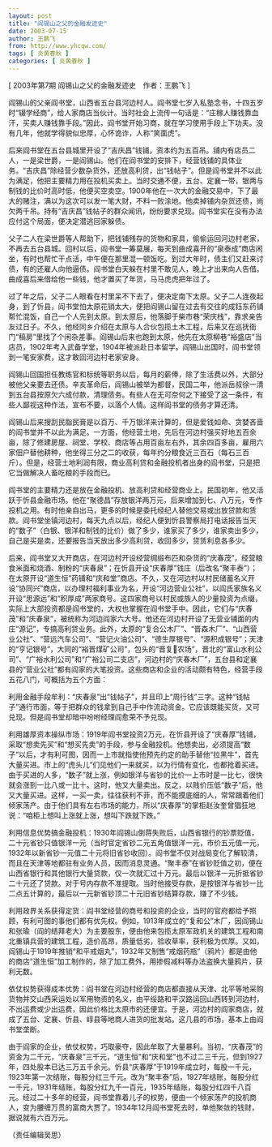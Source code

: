 ```yaml
---
layout: post
title: "阎锡山之父的金融发迹史"
date: 2003-07-15
author: 王鹏飞
from: http://www.yhcqw.com/
tags: [ 炎黄春秋 ]
categories: [ 炎黄春秋 ]
---
```



[ 2003年第7期 阎锡山之父的金融发迹史　作者：王鹏飞 ]


阎锡山的父亲阎书堂，山西省五台县河边村人。阎书堂七岁入私塾念书，十四五岁时“辍学经商”，给人家商店当伙计。当时社会上流传一句话是：“庄稼人赚钱靠血汗，买卖人赚钱靠手段。”因此，阎书堂开始习商，就在学习使用手段上下功夫。没有几年，他就学得貌似忠厚，心怀诡诈，人称“笑面虎”。


后来阎书堂在五台县城里开设了“吉庆昌”钱铺，资本约为五百吊。铺内有店员二人，一是梁世爵，一是阎锡山。他们在阎书堂的安排下，经营钱铺的具体业务。“吉庆昌”除经营少数杂货外，还放高利贷，出“钱帖子”。但是阎书堂并不以此为满足，他把主要精力用在投机买卖上。当时交通不便，五台、定襄一带，银两与制钱的比价时高时低，他便买空卖空。1900年他在一次大的金融交易中，下了最大的赌注，满以为这次可以发一笔大财，不料一败涂地。他卖掉铺内杂货还债，尚欠两千吊。持有“吉庆昌”钱帖子的群众闻讯，纷纷要求兑现。阎书堂实在没有办法应付这个局面，便决定潜逃回家躲债。


父子二人在梁世爵等人帮助下，把钱铺残存的货物和家具，偷偷运回河边村老家，不再去五台县城。回村以后，阎书堂一筹莫展，每天到曲成喜开的“泉泰成”商店闲坐，有时也帮忙干点活，中午便在那里混一顿饭吃。到过大年时，债主们又赶来讨债，有的还雇人向他逼债。阎书堂白天躲在村里不敢见人，晚上才出来向人告借。曲成喜后来借给他一些钱，他才置买了年货，马马虎虎把年过了。


过了年之后，父子二人眼看在村里呆不下去了，便决定南下太原。父子二人连夜起身，到了忻县，阎书堂怕太原花销太大，便把阎锡山留在过去有交往的成钰东药铺帮忙混饭，自己一个人先到太原。到太原后，他落脚于柴市巷“荣庆栈”，靠求亲告友过日子。不久，他经同乡介绍在太原与人合伙包揽土木工程，后来又在巡抚衙门“稿房”里找了个闲杂差事。阎锡山后来也跑到太原，他先在太原柳巷“裕盛店”当店员，1902年考入武备学堂，1904年被派赴日本留学。阎锡山出国时，阎书堂领到一笔安家费，这才敢回河边村老家安身。


阎锡山回国担任教练官和标统等职务以后，每月的薪俸，除了生活费以外，大部分被他父亲要去还债。辛亥革命后，阎锡山被举为都督，民国二年，他派岳叔徐一清到五台县按原欠六成付款，清理债务。有些人在无可奈何之下接受了这一条件，有些人鄙视这种作法，宣布不要，以落个人情。这样阎书堂的债务才算还清。


阎锡山后来搜刮民脂民膏是以百万、千万银洋来计算的，但是爱钱如命、贪婪吝啬的阎书堂并不以此为满足。一方面，他经营土地，先后在河边村强买好地五百余亩，除了修建房屋、祠堂、学校、商店等占用百亩左右外，其余四百多亩，雇用六家佃户替他耕种，他坐得三分之二的收获，每年约分粮食近三百石（每石三百斤）。但是，经营土地利润有限，商业高利贷和金融投机者出身的阎书堂，只是把它当做解决人畜吃粮的手段而已。


阎书堂的主要精力还是放在金融投机、放高利贷和经营商业上。民国初年，他又活跃于忻县金融市场。他在“聚德昌”存放银洋两万元，后来增加到七、八万元，专作投机之用。有时他亲自出马，更多的时候是委托经纪人替他交易或出放贷款和赁款。阎书堂坐镇河边村，每天九点以后，经纪人便到忻县警察局打电话报告当天的“数子”（白银、银洋和制钱的比价）做了多少，谁家买了多少，谁家卖出多少，自己是买是卖，还要报告当天放出多少高利贷，收回多少，贷赁利息各多少。


后来，阎书堂又大开商店，在河边村开设经营绸缎布匹和杂货的“庆春茂”，经营粮食米面和烧酒、制粉的“庆春泉”；在忻县开设“庆春厚”钱庄（后改名“聚丰泰”）；在太原开设“道生恒”药铺和“庆和堂”商店。不久，又在河边村以村民储蓄名义开设“协同兴”商店，以办理村福利事业为名，开设“河边营业公社”，以阎氏家族名义开设“思源远”和“积厚成”两家商号。这四家商号以村民或族人的少量投资为点缀，实际上大部投资都是阎书堂的，大权也掌握在阎书堂手中。因此，它们与“庆春茂”和“庆春泉”，被统称为河边阎家六大号。他还在河边村开设了无营业铺面的内庄“源记”，专搞高利贷业务。此外，太原的“复合公木厂”、“晋森木厂”、“山西营业公社”、“营远汽车公司”、“营记火油公司”、“德生厚银号”、“源积成银号”；天津的“亨记银号”，大同的“裕晋煤矿公司”，包头的“晋复农场”，晋北的“富山水利公司”、“广裕水利公司”和“广裕公司二支店”，河边村的“庆春木厂”，五台县和定襄县的“营业公社”都有阎家的大笔投资。这些商店和企业的活动颇有特色，经营手段五花八门，可概括为五个方面：


利用金融手段牟利：“庆春泉”出“钱帖子”，并且印上“周行钱”三字。这种“钱帖子”通行市面，等于把群众的钱拿到自己手中作流动资金。它应该既能买货，又可兑现。但是阎书堂却暗中吩咐经理阎愈荣不予兑现。


利用雄厚资本操纵市场：1919年阎书堂投资2万元，在忻县开设了“庆春厚”钱铺，采取“想卖先买”和“想买先卖”的手段，参与金融投机。他想卖出，必须提高“数子”以后，才有利可图，因而一上市就指使他预先约定的助手替他“拉黑牛”，首先大量买进。市上的“虎头儿”们见他们一来就买，以为行情有变化，也都抢着买进。由于买进的人多，“数子”就上涨，例如银洋与省钞的比价一上市时是一比七，很快就会涨到一比八或一比十。这时，他又大量卖出。反之，以贱价压低“数子”后，他又大量买进。这样，一买一卖，往往获利不菲，而不能摸底细的人，常常跟着他们倾家荡产。由于他们具有左右市场的能力，所以“庆春厚”的掌柜赵汝奎曾猖狂地说：“咱柜上想叫上涨就上涨，想叫下跌就下跌。”


利用信息优势搞金融投机：1930年阎锡山倒蒋失败后，山西省银行的钞票贬值，二十元省钞只值银洋一元（当时官定省钞二元五角值银洋一元，市价五元值一元，1932年以新省钞一元值二十元将旧省钞收回）。阎书堂不仅对战局变化了解较清，而且在天津等地都驻有业务人员，因而消息灵通。“聚丰泰”在省钞贬值之初，便在山西省银行和其他银行大量贷款，仅一次就汇过十万元。最后以银洋一元折抵省钞二十元还了贷款。对于号内存款不准提取。当时他接受存款，是按银洋与省钞一比二点五计算的，最后以一元新省钞顶二十元旧省钞结算存款，赚了不少钱。


利用政界关系获得定货：阎书堂经营的商号和投资的企业，当时的官府都给予照顾，有利可图的事他们都有优先权。例如，1913年成立的“复和公”木厂，因阎锡山和张瑜（阎的结拜老大）为主要股东，便由他来包揽太原军政机关的建筑工程和南北重镇兵营的建筑工程，造价高昂，质量低劣，验收草率，获利极为优厚。又如，阎锡山于1919年推销“和平戒烟丸”，1932年又制售“戒烟药瓶”（鸦片）都是由他的商店“道生恒”加工制作的，除了加工费外，用掺假减料等办法盗换大量鸦片，获利无数。


依仗权势获得成本优势：阎书堂在河边村经营的商店都直接从天津、北平等地采购货物并交山西采运处以军用物资的名义，由平绥路和平汉路运回山西转到河边村，不出运费或少出运费，因此价格比太原市的还便宜。于是，河边村的阎家商店，就成了五台、定襄、忻县、崞县等地商人进货的批发站。这几县的市场，基本上由阎书堂垄断。


由于阎家的企业，依仗权势，巧取豪夺，因此牟取了大量暴利。当初，“庆春茂”的资金为二千元，“庆春泉”三千元，“道生恒”和“庆和堂”也不过二三千元，但到1927年，四处股本已达三万五千余元。忻县“庆春厚”于1919年成立时，每股一千元，1923年第一次结账，每股分红三千元。改为“聚丰泰”后，1927年结账，每股分红一千元，1931年结账，每股分红九千一百元，1935年结账，每股分红四千八百元。经过二十多年的经营，阎书堂靠着儿子的权势，便由一个倾家荡产的投机商人，变为腰缠万贯的富商大贾了。1934年12月阎书堂死去时，单他聚敛的钱财，据说就有六百万元。

（责任编辑吴思）


